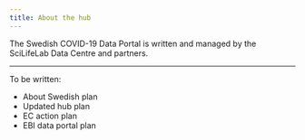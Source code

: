 ```yaml
---
title: About the hub
---
```


The Swedish COVID-19 Data Portal is written and managed by the SciLifeLab Data Centre and partners.

---

To be written:

* About Swedish plan
* Updated hub plan
* EC action plan
* EBI data portal plan
